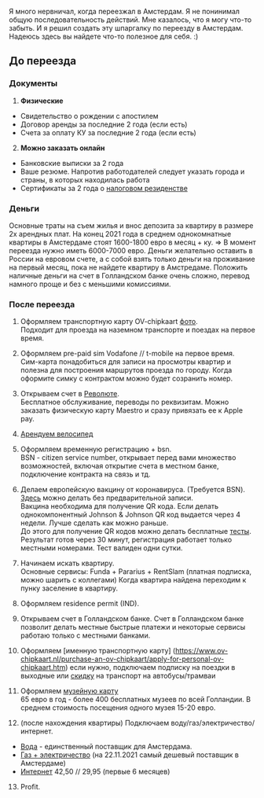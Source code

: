 Я много нервничал, когда переезжал в Амстердам. Я не понинимал общую последовательность действий. Мне казалось, что я могу что-то забыть. И я решил создать эту шпаргалку по переезду в Амстердам. Надеюсь здесь вы найдете что-то полезное для себя. :)

## До переезда

### Документы

1. **Физические**
* Свидетельство о рождении с апостилем 
* Договор аренды за последние 2 года (если есть)
* Cчета за оплату КУ за последние 2 года (если есть)

2. **Можно заказать онлайн**
* Банковские выписки за 2 года
* Ваше резюме. Напротив работодателей следует указать города и страны, в которых находилась работа
* Сертификаты за 2 года о [налоговом резиденстве](https://service.nalog.ru/nrez)

### Деньги
Основные траты на съем жилья и внос депозита за квартиру в размере 2х арендных плат. На конец 2021 года в среднем однокомнатные квартиры в Амстердаме стоят 1600-1800 евро в месяц + ку. => В момент переезда нужно иметь 6000-7000 евро. Деньги желательно оставить в России на евровом счете, а с собой взять только деньги на проживание на первый месяц, пока не найдете квартиру в Амстредаме. Положить наличные деньги на счет в Голландском банке очень сложно, перевод намного проще и без с меньшими комиссиями. 


### После переезда

1. Оформляем транспортную карту OV-chipkaart [фото](https://www.amsterdamtips.com/news/wp-content/uploads/2019/01/ov-chipkaart.jpg).  
Подходит для проезда на наземном транспорте и поездах на первое время. 

2. Оформляем pre-paid sim Vodafone // t-mobile на первое время.   
Сим-карта понадобиться для записи на просмотры квартир и полезна для построения маршрутов проезда по городу. Когда оформите симку с контрактом можно будет созранить номер. 

3. Открываем счет в [Революте](https://www.revolut.com/).   
Бесплатное обслуживание, переводы по реквизитам. Можно заказать физическую карту Maestro и сразу привязать ее к Apple pay. 

4. [Арендуем велосипед](https://swapfiets.nl/)

5. Оформляем временную регистрацию + bsn.  
BSN - citizen service number, открывает перед вами множество возможностей, включая открытие счета в местном банке, подключение контракта на связь и тд.

6. Делаем европейскую вакцину от коронавируса. (Требуется BSN). [Здесь](https://goo.gl/maps/TmZhEo4BXa4QVpiA8) можно делать без предварительной записи.   
Вакцина необходима для получение QR кода. Если делать однокомпонентный Johnson & Johnson QR код выдается через 4 недели. Лучше сделать как можно раньше.  
До этого для получение QR кодов можно делать бесплатные [тесты](https://afspraak.testenvoortoegang.org/evenement/type). Результат готов через 30 минут, регистрация работает только местными номерами. Тест валиден одни сутки. 

7. Начинаем искать квартиру.  
Основные сервисы: Funda + Pararius + RentSlam (платная подписка, можно шарить с коллегами)
Когда квартира найдена переходим к пунку заселение в квартиру. 

8. Оформляем residence permit (IND).  

9. Открываем счет в Голландском банке.
Счет в Голландском банке позволит делать местные быстрые платежи и некоторые сервисы работаю только с местными банками. 

10. Оформляем [именную транспортную карту] (https://www.ov-chipkaart.nl/purchase-an-ov-chipkaart/apply-for-personal-ov-chipkaart.htm)
если нужно, подключаем подписку на поездки в выходные или
[скидку](https://www.connexxion.nl/nl/shop/kortingsproduct/zwam-dal-voordeel) на транспорт на автобусы/трамваи

11. Оформляем [музейную карту](https://www.museum.nl/en/museumpass)  
65 евро в год - более 400 бесплатных музеев по всей Голландии. В среднем стоимость посещения одного музея 15-20 евро.

12. (после нахождения квартиры) Подключаем воду/газ/электричество/интернет.  
* [Вода](https://www.waternet.nl/) - единственный поставщик для Амстердама.
* [Газ + электричество](https://vandebron.nl/) (на 22.11.2021 самый дешевый поставщик в Амстердаме)
* [Интернет](https://www.ziggo.nl/internet/start)   42,50 // 29,95 (первые 6 месяцев) 

13. Profit.
